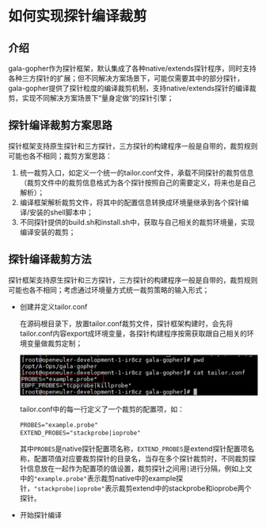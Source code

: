 如何实现探针编译裁剪
============

## 介绍

gala-gopher作为探针框架，默认集成了各种native/extends探针程序，同时支持各种三方探针的扩展；但不同解决方案场景下，可能仅需要其中的部分探针，gala-gopher提供了探针粒度的编译裁剪机制，支持native/extends探针的编译裁剪，实现不同解决方案场景下“量身定做”的探针引擎；

## 探针编译裁剪方案思路

探针框架支持原生探针和三方探针，三方探针的构建程序一般是自带的，裁剪规则可能也各不相同；裁剪方案思路：

1. 统一裁剪入口，如定义一个统一的tailor.conf文件，承载不同探针的裁剪信息（裁剪文件中的裁剪信息格式为各个探针按照自己的需要定义，将来也是自己解析）；
2. 编译框架解析裁剪文件，将其中的配置信息转换成环境量继承到各个探针编译/安装的shell脚本中；
3. 不同探针提供的build.sh和install.sh中，获取与自己相关的裁剪环境量，实现编译安装的裁剪；

## 探针编译裁剪方法

探针框架支持原生探针和三方探针，三方探针的构建程序一般是自带的，裁剪规则可能也各不相同；考虑通过环境量方式统一裁剪策略的输入形式；

- 创建并定义tailor.conf

  在源码根目录下，放置tailor.conf裁剪文件，探针框架构建时，会先将tailor.conf内容export成环境变量，各探针构建程序按需获取跟自己相关的环境变量做裁剪定制； 

  ![tail.conf](pic/tail.conf.png)

  tailor.conf中的每一行定义了一个裁剪的配置项，如：

  ```
  PROBES="example.probe"
  EXTEND_PROBES="stackprobe|ioprobe"
  ```

  其中`PROBES`是native探针配置项名称，`EXTEND_PROBES`是extend探针配置项名称，配置项值对应要裁剪探针的目录名，当存在多个探针裁剪时，不同裁剪探针信息放在一起作为配置项的值设置，裁剪探针之间用`|`进行分隔，例如上文中的`"example.probe"`表示裁剪native中的example探针，`"stackprobe|ioprobe"`表示裁剪extend中的stackprobe和ioprobe两个探针。

- 开始探针编译